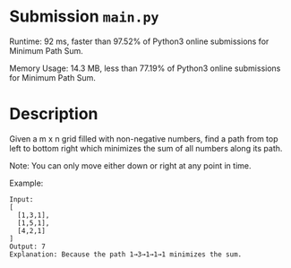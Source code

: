 # Submission `main.py`
Runtime: 92 ms, faster than 97.52% of Python3 online submissions for Minimum Path Sum.

Memory Usage: 14.3 MB, less than 77.19% of Python3 online submissions for Minimum Path Sum.

# Description
Given a m x n grid filled with non-negative numbers, find a path from top left to bottom right which minimizes the sum of all numbers along its path.

Note: You can only move either down or right at any point in time.

Example:
```
Input:
[
  [1,3,1],
  [1,5,1],
  [4,2,1]
]
Output: 7
Explanation: Because the path 1→3→1→1→1 minimizes the sum.
```
